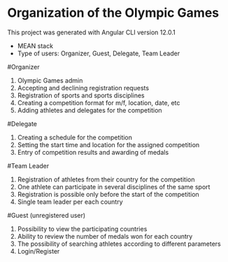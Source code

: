 # Organization of the Olympic Games

This project was generated with Angular CLI version 12.0.1

- MEAN stack
- Type of users: Organizer, Guest, Delegate, Team Leader

#Organizer
  1. Olympic Games admin
  2. Accepting and declining registration requests
  3. Registration of sports and sports disciplines
  3. Creating a competition format for m/f, location, date, etc
  4. Adding athletes and delegates for the competition

#Delegate
  1. Creating a schedule for the competition
  2. Setting the start time and location for the assigned competition
  3. Entry of competition results and awarding of medals

#Team Leader
  1. Registration of athletes from their country for the competition
  2. One athlete can participate in several disciplines of the same sport
  3. Registration is possible only before the start of the competition
  4. Single team leader per each country
  
#Guest (unregistered user)
  1. Possibility to view the participating countries
  2. Ability to review the number of medals won for each country
  3. The possibility of searching athletes according to different parameters
  4. Login/Register
  
  
